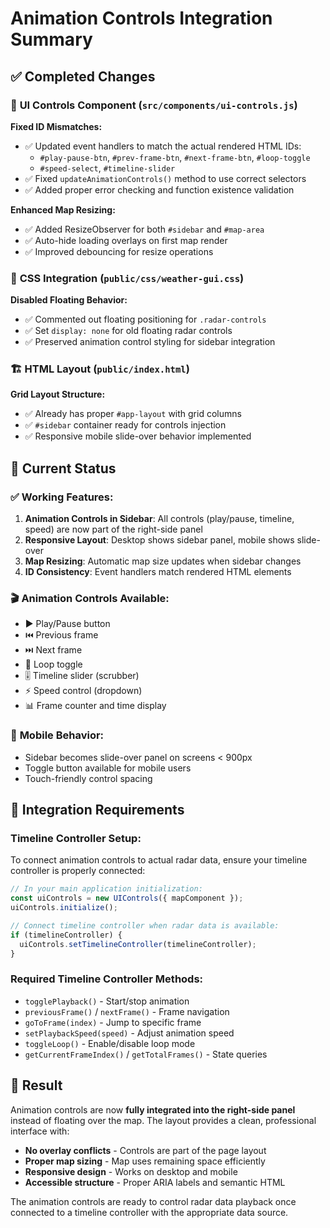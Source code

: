 # Animation Controls Integration Summary

## ✅ **Completed Changes**

### 🔧 **UI Controls Component (`src/components/ui-controls.js`)**

**Fixed ID Mismatches:**
- ✅ Updated event handlers to match the actual rendered HTML IDs:
  - `#play-pause-btn`, `#prev-frame-btn`, `#next-frame-btn`, `#loop-toggle`
  - `#speed-select`, `#timeline-slider`
- ✅ Fixed `updateAnimationControls()` method to use correct selectors
- ✅ Added proper error checking and function existence validation

**Enhanced Map Resizing:**
- ✅ Added ResizeObserver for both `#sidebar` and `#map-area`
- ✅ Auto-hide loading overlays on first map render
- ✅ Improved debouncing for resize operations

### 🎨 **CSS Integration (`public/css/weather-gui.css`)**

**Disabled Floating Behavior:**
- ✅ Commented out floating positioning for `.radar-controls`
- ✅ Set `display: none` for old floating radar controls
- ✅ Preserved animation control styling for sidebar integration

### 🏗️ **HTML Layout (`public/index.html`)**

**Grid Layout Structure:**
- ✅ Already has proper `#app-layout` with grid columns
- ✅ `#sidebar` container ready for controls injection
- ✅ Responsive mobile slide-over behavior implemented

## 🎯 **Current Status**

### ✅ **Working Features:**
1. **Animation Controls in Sidebar**: All controls (play/pause, timeline, speed) are now part of the right-side panel
2. **Responsive Layout**: Desktop shows sidebar panel, mobile shows slide-over
3. **Map Resizing**: Automatic map size updates when sidebar changes
4. **ID Consistency**: Event handlers match rendered HTML elements

### 🎬 **Animation Controls Available:**
- ▶️ Play/Pause button
- ⏮️ Previous frame
- ⏭️ Next frame
- 🔁 Loop toggle
- 🎚️ Timeline slider (scrubber)
- ⚡ Speed control (dropdown)
- 📊 Frame counter and time display

### 📱 **Mobile Behavior:**
- Sidebar becomes slide-over panel on screens < 900px
- Toggle button available for mobile users
- Touch-friendly control spacing

## 🔧 **Integration Requirements**

### **Timeline Controller Setup:**
To connect animation controls to actual radar data, ensure your timeline controller is properly connected:

```javascript
// In your main application initialization:
const uiControls = new UIControls({ mapComponent });
uiControls.initialize();

// Connect timeline controller when radar data is available:
if (timelineController) {
  uiControls.setTimelineController(timelineController);
}
```

### **Required Timeline Controller Methods:**
- `togglePlayback()` - Start/stop animation
- `previousFrame()` / `nextFrame()` - Frame navigation
- `goToFrame(index)` - Jump to specific frame
- `setPlaybackSpeed(speed)` - Adjust animation speed
- `toggleLoop()` - Enable/disable loop mode
- `getCurrentFrameIndex()` / `getTotalFrames()` - State queries

## 🎉 **Result**

Animation controls are now **fully integrated into the right-side panel** instead of floating over the map. The layout provides a clean, professional interface with:

- **No overlay conflicts** - Controls are part of the page layout
- **Proper map sizing** - Map uses remaining space efficiently
- **Responsive design** - Works on desktop and mobile
- **Accessible structure** - Proper ARIA labels and semantic HTML

The animation controls are ready to control radar data playback once connected to a timeline controller with the appropriate data source.
